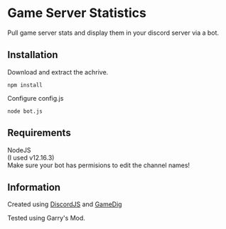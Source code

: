 # Game Server Statistics
Pull game server stats and display them in your discord server via a bot.
 
## Installation
Download and extract the achrive.
```
npm install
```
Configure config.js
```
node bot.js
```

## Requirements
NodeJS\
(I used v12.16.3)\
Make sure your bot has permisions to edit the channel names!

## Information
Created using [DiscordJS](https://github.com/discordjs/discord.js/) and [GameDig](https://www.npmjs.com/package/gamedig)

Tested using Garry's Mod.
